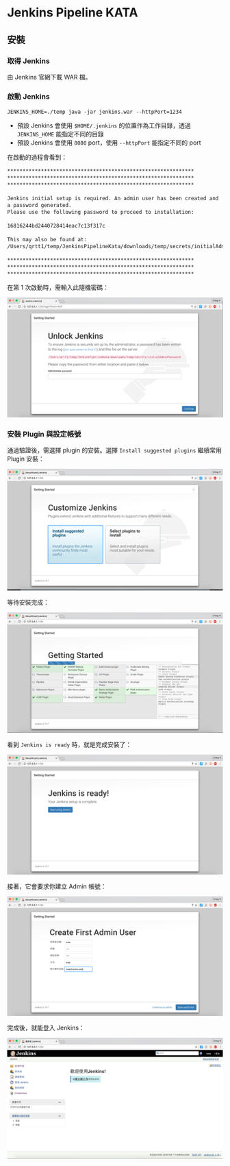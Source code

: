 # Jenkins Pipeline KATA

## 安裝

### 取得 Jenkins

由 Jenkins 官網下載 WAR 檔。

### 啟動 Jenkins

```
JENKINS_HOME=./temp java -jar jenkins.war --httpPort=1234
```

* 預設 Jenkins 會使用 `$HOME/.jenkins` 的位置作為工作目錄，透過 ```JENKINS_HOME``` 能指定不同的目錄
* 預設 Jenkins 會使用 `8080` port，使用 `--httpPort` 能指定不同的 port


在啟動的過程會看到：

```
*************************************************************
*************************************************************
*************************************************************

Jenkins initial setup is required. An admin user has been created and a password generated.
Please use the following password to proceed to installation:

16816244bd2440728414eac7c13f317c

This may also be found at: /Users/qrtt1/temp/JenkinsPipelineKata/downloads/temp/secrets/initialAdminPassword

*************************************************************
*************************************************************
*************************************************************
```

在第 1 次啟動時，需輸入此隨機密碼：

![](images/unlock_jenkins.png)


### 安裝 Plugin 與設定帳號

通過驗證後，需選擇 plugin 的安裝。選擇 `Install suggested plugins` 繼續常用 Plugin 安裝：

![](images/install_plugins.png)

等待安裝完成：

![](images/installing_plugins.png)

看到 `Jenkins is ready` 時，就是完成安裝了：

![](images/jenkins_ready.png)

接著，它會要求你建立 Admin 帳號：

![](images/create_admin.png)

完成後，就能登入 Jenkins：

![](images/first_login.png)
